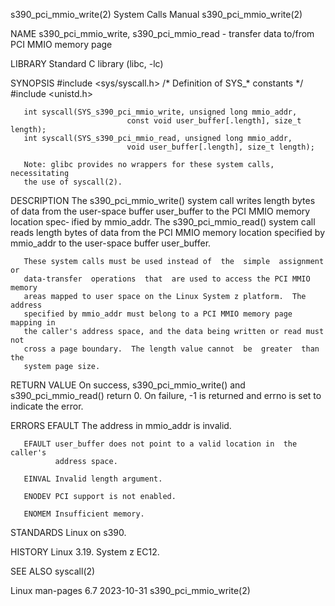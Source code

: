 s390_pci_mmio_write(2)        System Calls Manual       s390_pci_mmio_write(2)

NAME
       s390_pci_mmio_write,  s390_pci_mmio_read  -  transfer  data to/from PCI
       MMIO memory page

LIBRARY
       Standard C library (libc, -lc)

SYNOPSIS
       #include <sys/syscall.h>      /* Definition of SYS_* constants */
       #include <unistd.h>

       int syscall(SYS_s390_pci_mmio_write, unsigned long mmio_addr,
                              const void user_buffer[.length], size_t length);
       int syscall(SYS_s390_pci_mmio_read, unsigned long mmio_addr,
                              void user_buffer[.length], size_t length);

       Note: glibc provides no wrappers for these system calls,  necessitating
       the use of syscall(2).

DESCRIPTION
       The  s390_pci_mmio_write() system call writes length bytes of data from
       the user-space buffer user_buffer to the PCI MMIO memory location spec‐
       ified by mmio_addr.  The s390_pci_mmio_read() system call reads  length
       bytes  of data from the PCI MMIO memory location specified by mmio_addr
       to the user-space buffer user_buffer.

       These system calls must be used instead of  the  simple  assignment  or
       data-transfer  operations  that  are used to access the PCI MMIO memory
       areas mapped to user space on the Linux System z platform.  The address
       specified by mmio_addr must belong to a PCI MMIO memory page mapping in
       the caller's address space, and the data being written or read must not
       cross a page boundary.  The length value cannot  be  greater  than  the
       system page size.

RETURN VALUE
       On  success,  s390_pci_mmio_write()  and s390_pci_mmio_read() return 0.
       On failure, -1 is returned and errno is set to indicate the error.

ERRORS
       EFAULT The address in mmio_addr is invalid.

       EFAULT user_buffer does not point to a valid location in  the  caller's
              address space.

       EINVAL Invalid length argument.

       ENODEV PCI support is not enabled.

       ENOMEM Insufficient memory.

STANDARDS
       Linux on s390.

HISTORY
       Linux 3.19.  System z EC12.

SEE ALSO
       syscall(2)

Linux man-pages 6.7               2023-10-31            s390_pci_mmio_write(2)
